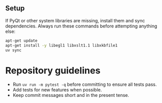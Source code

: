 ## Setup

If PyQt or other system libraries are missing, install them and
sync dependencies. Always run these commands before attempting anything else:

```bash
apt-get update
apt-get install -y libegl1 libxslt1.1 libxkbfile1
uv sync
```

# Repository guidelines

- Run `uv run -m pytest -q` before committing to ensure all tests pass.
- Add tests for new features when possible.
- Keep commit messages short and in the present tense.
